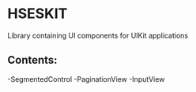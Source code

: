 # HSESKIT

Library containing UI components for UIKit applications

## Contents:
-SegmentedControl
-PaginationView
-InputView
